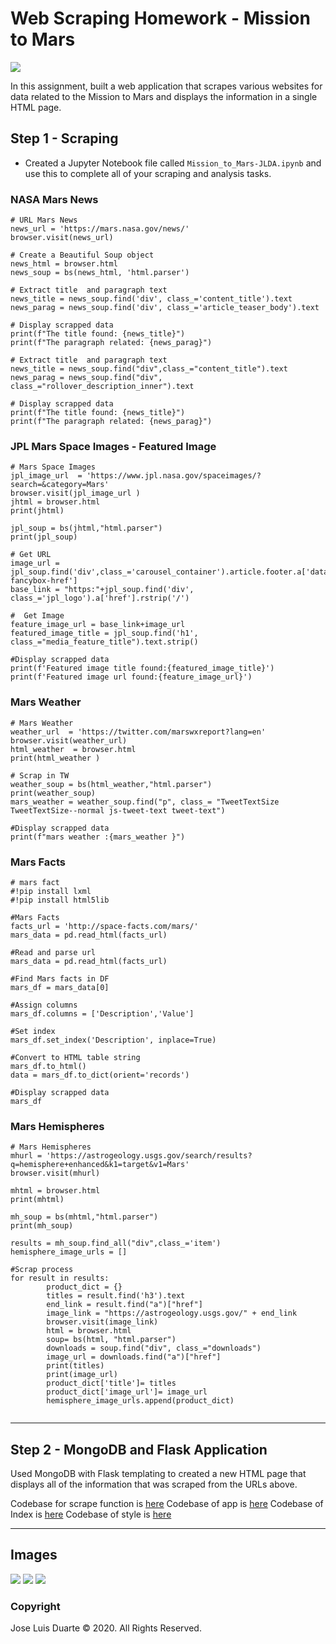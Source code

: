 # Web Scraping Homework - Mission to Mars

![](Images/mars1.jph)

In this assignment, built a web application that scrapes various websites for data related to the Mission to Mars and displays the information in a single HTML page. 


## Step 1 - Scraping


* Created a Jupyter Notebook file called `Mission_to_Mars-JLDA.ipynb` and use this to complete all of your scraping and analysis tasks. 

### NASA Mars News

```
# URL Mars News
news_url = 'https://mars.nasa.gov/news/'
browser.visit(news_url)

# Create a Beautiful Soup object
news_html = browser.html
news_soup = bs(news_html, 'html.parser')

# Extract title  and paragraph text
news_title = news_soup.find('div', class_='content_title').text
news_parag = news_soup.find('div', class_='article_teaser_body').text

# Display scrapped data 
print(f"The title found: {news_title}")
print(f"The paragraph related: {news_parag}")

# Extract title  and paragraph text
news_title = news_soup.find("div",class_="content_title").text
news_parag = news_soup.find("div", class_="rollover_description_inner").text

# Display scrapped data 
print(f"The title found: {news_title}")
print(f"The paragraph related: {news_parag}")

```

### JPL Mars Space Images - Featured Image

```
# Mars Space Images
jpl_image_url  = 'https://www.jpl.nasa.gov/spaceimages/?search=&category=Mars'
browser.visit(jpl_image_url )
jhtml = browser.html
print(jhtml)

jpl_soup = bs(jhtml,"html.parser")
print(jpl_soup)

# Get URL
image_url = jpl_soup.find('div',class_='carousel_container').article.footer.a['data-fancybox-href']
base_link = "https:"+jpl_soup.find('div', class_='jpl_logo').a['href'].rstrip('/')

#  Get Image
feature_image_url = base_link+image_url
featured_image_title = jpl_soup.find('h1', class_="media_feature_title").text.strip()

#Display scrapped data 
print(f'Featured image title found:{featured_image_title}')
print(f'Featured image url found:{feature_image_url}')

```

### Mars Weather

```
# Mars Weather
weather_url  = 'https://twitter.com/marswxreport?lang=en'
browser.visit(weather_url)
html_weather  = browser.html
print(html_weather )

# Scrap in TW
weather_soup = bs(html_weather,"html.parser")
print(weather_soup)
mars_weather = weather_soup.find("p", class_= "TweetTextSize TweetTextSize--normal js-tweet-text tweet-text")

#Display scrapped data 
print(f"mars weather :{mars_weather }")

```

### Mars Facts

```
# mars fact
#!pip install lxml
#!pip install html5lib 

#Mars Facts
facts_url = 'http://space-facts.com/mars/'
mars_data = pd.read_html(facts_url)

#Read and parse url
mars_data = pd.read_html(facts_url)

#Find Mars facts in DF
mars_df = mars_data[0]

#Assign columns
mars_df.columns = ['Description','Value']

#Set index
mars_df.set_index('Description', inplace=True)

#Convert to HTML table string
mars_df.to_html()
data = mars_df.to_dict(orient='records') 

#Display scrapped data 
mars_df

```

### Mars Hemispheres

```
# Mars Hemispheres
mhurl = 'https://astrogeology.usgs.gov/search/results?q=hemisphere+enhanced&k1=target&v1=Mars'
browser.visit(mhurl)    

mhtml = browser.html
print(mhtml)

mh_soup = bs(mhtml,"html.parser")
print(mh_soup)

results = mh_soup.find_all("div",class_='item')
hemisphere_image_urls = []

#Scrap process
for result in results:
        product_dict = {}
        titles = result.find('h3').text
        end_link = result.find("a")["href"]
        image_link = "https://astrogeology.usgs.gov/" + end_link    
        browser.visit(image_link)
        html = browser.html
        soup= bs(html, "html.parser")
        downloads = soup.find("div", class_="downloads")
        image_url = downloads.find("a")["href"]
        print(titles)
        print(image_url)
        product_dict['title']= titles
        product_dict['image_url']= image_url
        hemisphere_image_urls.append(product_dict)
        
```

- - -

## Step 2 - MongoDB and Flask Application

Used MongoDB with Flask templating to created a new HTML page that displays all of the information that was scraped from the URLs above.

Codebase for scrape function is [here](scrape_mars.py)
Codebase of app is [here](app.py)
Codebase of Index is [here](/templates/index3.html)
Codebase of style is [here](/template/style.css)

- - -

## Images

![](Images/HW-Mars1.PNG)
![](Images/HW-Mars2.PNG)
![](Images/HW-Mars3.PNG)


### Copyright

Jose Luis Duarte © 2020. All Rights Reserved.
